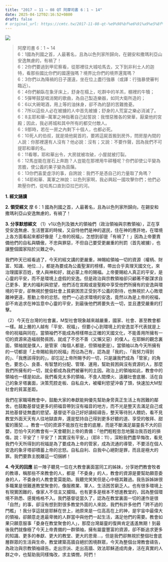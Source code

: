 ```yaml
---
title: "2017 – 11 – 08 QT 阿摩司書 6：1 ~ 14"
date: 2025-04-12T02:16:52+0800
draft: false
# original_url: https://cmtc.tw/2017-11-08-qt-%e9%98%bf%e6%91%a9%e5%8f%b8%e6%9b%b8-6%ef%bc%9a1-14
---
```


![](/images/qt.jpg)
> 阿摩司書 6：1 ~ 14  
> 6：1國為列國之首，人最著名，且為以色列家所歸向，在錫安和撒瑪利亞山安逸無慮的，有禍了！  
> 6：2你們要過到甲尼察看，從那裡往大城哈馬去，又下到非利士人的迦特，看那些國比你們的國還強嗎？境界比你們的境界還寬嗎？  
> 6：3你們以為降禍的日子還遠，坐在位上盡行強暴（或譯：行強暴使審判臨近）。  
> 6：4你們躺臥在象牙床上，舒身在榻上，吃群中的羊羔，棚裡的牛犢；  
> 6：5彈琴鼓瑟唱消閑的歌曲，為自己製造樂器，如同大衛所造的；  
> 6：6以大碗喝酒，用上等的油抹身，卻不為約瑟的苦難擔憂。  
> 6：7所以這些人必在被擄的人中首先被擄；舒身的人荒宴之樂必消滅了。  
> 6：8主耶和華─萬軍之神指著自己起誓說：我憎惡雅各的榮華，厭棄他的宮殿；因此，我必將城和其中所有的都交付敵人。  
> 6：9那時，若在一房之內剩下十個人，也都必死。  
> 6：10死人的伯叔，就是燒他屍首的，要將這屍首搬到房外，問房屋內間的人說：你那裡還有人沒有？他必說：沒有；又說：不要作聲，因為我們不可提耶和華的名。  
> 6：11看哪，耶和華出令，大房就被攻破，小屋就被打裂。  
> 6：12馬豈能在崖石上奔跑？人豈能在那裡用牛耕種呢？你們卻使公平變為苦膽，使公義的果子變為茵蔯。  
> 6：13你們喜愛虛浮的事，自誇說：我們不是憑自己的力量取了角嗎？  
> 6：14耶和華、萬軍之神說：以色列家啊，我必興起一國攻擊你們；他們必欺壓你們，從哈馬口直到亞拉巴的河。

**1. 經文誦讀**

**2. 領受經文**
摩 6：1 國為列國之首，人最著名，且為以色列家所歸向，在錫安和撒瑪利亞山安逸無慮的，有禍了！

**3. 分享默想經文**
（1）v1以色列及猶大的領袖們（政治領袖與宗教領袖），正在享受安逸無慮、生活豐富的時候，又自恃他們是神的選民，住在神的應許地，在環境上各方面看起來都好像是「上帝的祝福」，怎想到卻是「有禍了！」因為上帝要責備他們的自私與驕傲，不忠與罪惡，不但自己要受更嚴重的刑罰（首先被擄），也讓整個國家陷於災難之中。

我們昨天已經看過了，今天的經文講的更嚴重，神賜給領袖一切的資源（權柄、財富、知識、地位…），都是為要成為公義聖潔的榜樣，帶出合乎真理天國文化，來治理國家百姓，使人與神和好，就必蒙上帝的賜福。上帝要賜給人真正的平安，是心靈的平安，而不是環境上虛假的安逸。但是政治與宗教領袖卻只顧著不斷謀求自己更多、更大的福利與慾望，他們活在宮殿或是聖殿中享受他們所擁有的安逸與環境的平安，卻無視於整個社會上貧窮困苦正受到不公義的對待，也無視於人心敗壞離神更遠，惹動上帝的忿怒。他們一心追求環境的安逸，竟然以為是上帝的祝福，卻不肯追求在神旨意中心靈的平安，到最後他們將要失去一切，並且遭受嚴重的打擊。

（2）今天在台灣的社會裏，M型社會現象越來越嚴重，國家、社會、甚至教會都一樣。越上層的人越有「平安、祝福」，但要小心到環境上的安逸並不代表就是上帝的祝福與同在。當領袖們不能成為榜樣帶出正確的天國文化，不能善用所擁有一切的資源來造福弱勢貧困，就成了不忠不善（又懶又惡）的僕人。在耶穌的觀念裏面，領袖就是僕人，是管家（每個人都是，但領袖更是）。當領袖以為今天所擁有的一切都是「上帝賜給我的祝福」而佔為己有，認為是「我的」、「我努力得到的」、「我應該得到的」，卻忘記上帝所賜予的一切，只是讓我們成為「管家」的角色，要忠心、良善、有智慧的分配、管理、運用，幫助貧困與沒有資源的人，那麼我們所擁有的一切，就全都成為我們被審判的主因。政治上的領袖如此，教會中的領袖也一樣是如此。我們看見太多的領袖，不食人間煙火、遠離社會底層、活在自己的象牙塔裏面，決策荒腔走板、自私自大，被權利慾望沖昏了頭，快速加大M型社會的貧富差距。

我們在家職場教會中，鼓勵大家的奉獻能夠優先幫助身旁真正生活上有困難的鄰舍。也鼓勵基督徒更多的把福音帶到沒有福音的地方，而不光是整天去滿足自己或其他基督徒無盡的慾望。基督徒不自己好好讀經禱告，整天等待別人餵奶，看不見教堂外面天天有人往地獄直奔，還是堅持自己得到更多好聽的道、享受的敬拜、甜蜜的團契…。教會一切的資源不能放在社會的底層，而是不斷滿足屬靈長不大的巨嬰，恐怕今天的教會有一天會聽到上帝的責備：「他們輕輕忽忽地醫治我百姓的損傷，說：平安了！平安了！其實沒有平安。」（耶8：11），深盼我們盡早悔改，看見我們今天所得到的祝福是為了要成為上帝的管家，成為流通的導管，不要活在個人安逸的象牙塔卻積蓄上帝的忿怒。自私自利、自我中心絕對是罪，而且是極大的罪。我們要靠主脫離這一切捆綁！

**4. 今天的回應**
前一陣子聽見一位在大教會裏面當同工的姊妹，分享她們教會牧者的教導，稱那些不來教會的人，都是「不委身」的人，教會的資源是要幫助願意委身的人，不委身的人教會愛莫能助。我聽完笑笑但是心中極其難過。我告訴姊妹很多職業是很難進教堂聚會的，像服務業、軍人、生活困苦窮乏人。也有很多環境上有現實困難的，像家人不信主又攔阻。也有更多是根本不想進教堂的，因為整個環境不熟悉、感覺格格不入。我們基督徒當久了，認為在教堂裏面一切的運作是很「自然」的事，卻沒有想到對很多教堂外面的人來說，我們有許多他們「跨不過的門檻」！我分享這就是耶穌在世上，祂原來是一位高高在上的神，是宇宙中最偉大的領袖，卻願意走進最卑微的人群當中與他們一起生活，滿足他們的需要。教會如果只願意服事「委身在教堂聚會的人」，那麼台灣屬靈的復興肯定遙遙無期！到最後我們就像極了今天上帝責備的一群領袖，擁有屬靈豐富的資源，卻不斷追求更多的知識、更多的奉獻、更大的教堂、更大的恩膏…，但是我們卻無視於整個社會底層群眾的生活與生命，教堂建築高牆自絕於困境群眾，今天為整個台灣教會禱告，為政治與宗教領袖禱告。走出宗派、走出高牆、效法耶穌道成肉身，活在真實的人群之中，也幫助我同樣悔改，求主憐憫，阿們！

